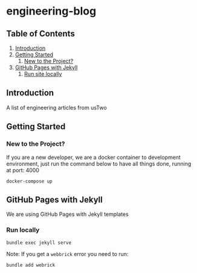 # engineering-blog

## Table of Contents

1. [Introduction](#introduction)
2. [Getting Started](#getting_started)
	1. [New to the Project?](#new_to_the_project)
3. [GitHub Pages with Jekyll](#jekyll)
	1. [Run site locally](#run_local)

## Introduction <a name="introduction"></a>

A list of engineering articles from usTwo

## Getting Started <a name="getting_started"></a>

### New to the Project? <a name="new_to_the_project"></a>

If you are a new developer, we are a docker container to development environment, just run the command below to have 
all things done, running at port: 4000

```docker-compose
docker-compose up
```

## GitHub Pages with Jekyll <a name="jekyll"></a>

We are using GitHub Pages with Jekyll templates


### Run locally <a name="run_local"></a>

```bash
bundle exec jekyll serve
```

Note: If you get a `webbrick` error you need to run:

```bash
bundle add webrick
```